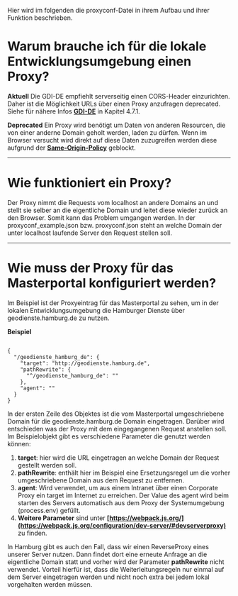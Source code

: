 Hier wird im folgenden die proxyconf-Datei in ihrem Aufbau und ihrer Funktion beschrieben.

# Warum brauche ich für die lokale Entwicklungsumgebung einen Proxy?

**Aktuell**
Die GDI-DE empfiehlt serverseitig einen CORS-Header einzurichten. Daher ist die Möglichkeit URLs über einen Proxy anzufragen deprecated.
Siehe für nähere Infos **[GDI-DE](https://www.gdi-de.org/SharedDocs/Downloads/DE/GDI-DE/Dokumente/Architektur_GDI-DE_Bereitstellung_Darstellungsdienste.pdf?__blob=publicationFile)** in Kapitel 4.7.1.

**Deprecated**
Ein Proxy wird benötigt um Daten von anderen Resourcen, die von einer anderne Domain geholt werden, laden zu dürfen. Wenn im Browser versucht wird direkt auf diese Daten zuzugreifen werden diese aufgrund der **[Same-Origin-Policy](https://de.wikipedia.org/wiki/Same-Origin-Policy)** geblockt.

***

# Wie funktioniert ein Proxy? #

Der Proxy nimmt die Requests vom localhost an andere Domains an und stellt sie selber an die eigentliche Domain und leitet diese wieder zurück an den Browser. Somit kann das Problem umgangen werden.
In der proxyconf_example.json bzw. proxyconf.json steht an welche Domain der unter localhost laufende Server den Request stellen soll.

***

# Wie muss der Proxy für das Masterportal konfiguriert werden? #

Im Beispiel ist der Proxyeintrag für das Masterportal zu sehen, um in der lokalen Entwicklungsumgebung die Hamburger Dienste über geodienste.hamburg.de zu nutzen.

**Beispiel**
```

{
  "/geodienste_hamburg_de": {
    "target": "http://geodienste.hamburg.de",
    "pathRewrite": {
      "^/geodienste_hamburg_de": ""
    },
    "agent": ""
  }
}

```

In der ersten Zeile des Objektes ist die vom Masterportal umgeschriebene Domain für die geodienste.hamburg.de Domain eingetragen. Darüber wird entschieden was der Proxy mit dem eingegangenen Request anstellen soll.
Im Beispielobjekt gibt es verschiedene Parameter die genutzt werden können:

1. **target**: hier wird die URL eingetragen an welche Domain der Request gestellt werden soll.
2. **pathRewrite**: enthält hier im Beispiel eine Ersetzungsregel um die vorher umgeschriebene Domain aus dem Request zu entfernen.
3. **agent**: Wird verwendet, um aus einem Intranet über einen Corporate Proxy ein target im Internet zu erreichen. Der Value des agent wird beim starten des Servers automatisch aus dem Proxy der Systemumgebung (process.env) gefüllt.
4. **Weitere Parameter** sind unter **[https://webpack.js.org/](https://webpack.js.org/configuration/dev-server/#devserverproxy)** zu finden.

In Hamburg gibt es auch den Fall, dass wir einen ReverseProxy eines unserer Server nutzen. Dann findet dort eine erneute Anfrage an die eigentliche Domain statt und vorher wird der Parameter **pathRewrite** nicht verwendet. Vorteil hierfür ist, dass die Weiterleitungsregeln nur einmal auf dem Server eingetragen werden und nicht noch extra bei jedem lokal vorgehalten werden müssen.

